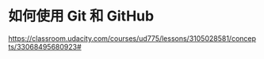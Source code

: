 # 如何使用 Git 和 GitHub  

https://classroom.udacity.com/courses/ud775/lessons/3105028581/concepts/33068495680923#





















